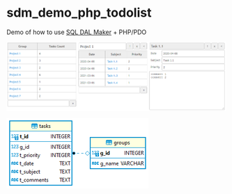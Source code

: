 # sdm_demo_php_todolist
Demo of how to use [SQL DAL Maker](https://github.com/panedrone/sqldalmaker) + PHP/PDO

![demo-go.png](demo-go.png)

![erd.png](erd.png)